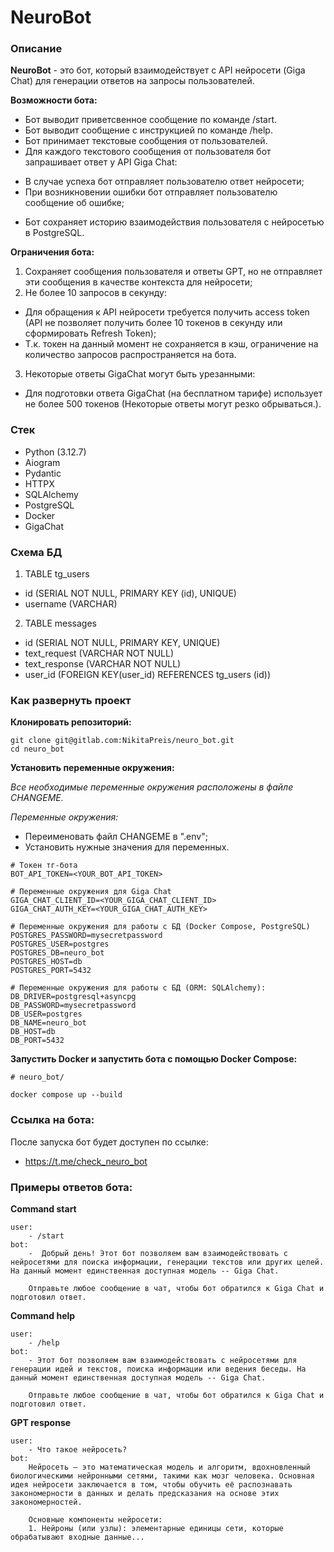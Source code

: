 # NeuroBot

### Описание

**NeuroBot** - это бот, который взаимодействует с API нейросети (Giga Chat) для генерации ответов на запросы пользователей.

**Возможности бота:**
* Бот выводит приветсвенное сообщение по команде /start.
* Бот выводит сообщение с инструкцией по команде /help.
* Бот принимает текстовые сообщения от пользователей.
* Для каждого текстового сообщения от пользователя бот запрашивает ответ у API Giga Chat:
- В случае успеха бот отправляет пользователю ответ нейросети;
- При возникновении ошибки бот отправляет пользователю сообщение об ошибке;
* Бот сохраняет историю взаимодействия пользователя с нейросетью в PostgreSQL.

**Ограничения бота:**
1. Сохраняет сообщения пользователя и ответы GPT, но не отправляет эти сообщения в качестве контекста для нейросети;
2. Не более 10 запросов в секунду: 
- Для обращения к API нейросети требуется получить access token (API не позволяет получить более 10 токенов в секунду или сформировать Refresh Token);
- Т.к. токен на данный момент не сохраняется в кэш, ограничение на количество запросов распространяется на бота.
3. Некоторые ответы GigaChat могут быть урезанными:
- Для подготовки ответа GigaChat (на бесплатном тарифе) использует не более 500 токенов (Некоторые ответы могут резко обрываться.).


### Стек

* Python (3.12.7)
* Aiogram
* Pydantic
* HTTPX
* SQLAlchemy
* PostgreSQL
* Docker
* GigaChat

### Схема БД

1. TABLE tg_users
* id  (SERIAL NOT NULL, PRIMARY KEY (id), UNIQUE)
* username (VARCHAR)


2. TABLE messages
* id (SERIAL NOT NULL, PRIMARY KEY, UNIQUE)
* text_request (VARCHAR NOT NULL)
* text_response (VARCHAR NOT NULL)
* user_id (FOREIGN KEY(user_id) REFERENCES tg_users (id))


### Как развернуть проект

**Клонировать репозиторий:**
```
git clone git@gitlab.com:NikitaPreis/neuro_bot.git
cd neuro_bot
```

**Установить переменные окружения:**

*Все необходимые переменные окружения расположены в файле CHANGEME.*

*Переменные окружения:*
* Переименовать файл CHANGEME в ".env";
* Установить нужные значения для переменных.

```
# Токен тг-бота
BOT_API_TOKEN=<YOUR_BOT_API_TOKEN>

# Переменные окружения для Giga Chat
GIGA_CHAT_CLIENT_ID=<YOUR_GIGA_CHAT_CLIENT_ID>
GIGA_CHAT_AUTH_KEY=<YOUR_GIGA_CHAT_AUTH_KEY>

# Переменные окружения для работы с БД (Docker Compose, PostgreSQL)
POSTGRES_PASSWORD=mysecretpassword
POSTGRES_USER=postgres
POSTGRES_DB=neuro_bot
POSTGRES_HOST=db
POSTGRES_PORT=5432

# Переменные окружения для работы с БД (ORM: SQLAlchemy):
DB_DRIVER=postgresql+asyncpg
DB_PASSWORD=mysecretpassword
DB_USER=postgres
DB_NAME=neuro_bot
DB_HOST=db
DB_PORT=5432

```

**Запустить Docker и запустить бота с помощью Docker Compose:**
```
# neuro_bot/

docker compose up --build
```

### Ссылка на бота:

После запуска бот будет доступен по ссылке:
* https://t.me/check_neuro_bot

### Примеры ответов бота:

**Command start**

```
user:
    - /start 
bot:
    -  Добрый день! Этот бот позволяем вам взаимодействовать с нейросетями для поиска информации, генерации текстов или других целей. На данный момент единственная доступная модель -- Giga Chat.

    Отправьте любое сообщение в чат, чтобы бот обратился к Giga Chat и подготовил ответ.
```

**Command help**
```
user:
    - /help
bot:
    - Этот бот позволяем вам взаимодействовать с нейросетями для генерации идей и текстов, поиска информации или ведения беседы. На данный момент единственная доступная модель -- Giga Chat.
    
    Отправьте любое сообщение в чат, чтобы бот обратился к Giga Chat и подготовил ответ.
```

**GPT response**
```
user:
    - Что такое нейросеть?
bot:
    Нейросеть – это математическая модель и алгоритм, вдохновленный биологическими нейронными сетями, такими как мозг человека. Основная идея нейросети заключается в том, чтобы обучить её распознавать закономерности в данных и делать предсказания на основе этих закономерностей.

    Основные компоненты нейросети:
    1. Нейроны (или узлы): элементарные единицы сети, которые обрабатывают входные данные...
```
